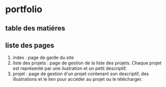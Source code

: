 # portfolio

## table des matiéres

## liste des pages

1. index : page de garde du site
2. liste des projets : page de gestion de la liste des projets. Chaque projet est représenté par une ilustration et un petit descriptif.
3. projet : page de gestion d'un projet contenant son descriptif, des illustrations et le lien pour accéder au projet ou le télécharger.